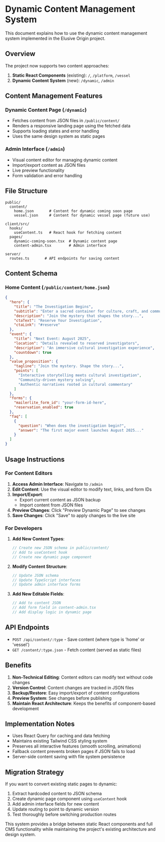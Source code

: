 # Dynamic Content Management System

This document explains how to use the dynamic content management system implemented in the Elusive Origin project.

## Overview

The project now supports two content approaches:

1. **Static React Components** (existing): `/`, `/platform`, `/vessel`
2. **Dynamic Content System** (new): `/dynamic`, `/admin`

## Content Management Features

### Dynamic Content Page (`/dynamic`)
- Fetches content from JSON files in `/public/content/`
- Renders a responsive landing page using the fetched data
- Supports loading states and error handling
- Uses the same design system as static pages

### Admin Interface (`/admin`)
- Visual content editor for managing dynamic content
- Import/export content as JSON files
- Live preview functionality
- Form validation and error handling

## File Structure

```
public/
  content/
    home.json       # Content for dynamic coming soon page
    vessel.json     # Content for dynamic vessel page (future use)

client/src/
  hooks/
    useContent.ts   # React hook for fetching content
  pages/
    dynamic-coming-soon.tsx  # Dynamic content page
    content-admin.tsx        # Admin interface

server/
  routes.ts       # API endpoints for saving content
```

## Content Schema

### Home Content (`/public/content/home.json`)

```json
{
  "hero": {
    "title": "The Investigation Begins",
    "subtitle": "Enter a sacred container for culture, craft, and community",
    "description": "Join the mystery that shapes the story...",
    "ctaText": "Reserve Your Investigation",
    "ctaLink": "#reserve"
  },
  "event": {
    "title": "Next Event: August 2025",
    "location": "Details revealed to reserved investigators",
    "description": "An immersive cultural investigation experience",
    "countdown": true
  },
  "value_proposition": {
    "tagline": "Join the mystery. Shape the story...",
    "points": [
      "Interactive storytelling meets cultural investigation",
      "Community-driven mystery solving",
      "Authentic narratives rooted in cultural commentary"
    ]
  },
  "forms": {
    "mailerlite_form_id": "your-form-id-here",
    "reservation_enabled": true
  },
  "faq": [
    {
      "question": "When does the investigation begin?",
      "answer": "The first major event launches August 2025..."
    }
  ]
}
```

## Usage Instructions

### For Content Editors

1. **Access Admin Interface**: Navigate to `/admin`
2. **Edit Content**: Use the visual editor to modify text, links, and form IDs
3. **Import/Export**: 
   - Export current content as JSON backup
   - Import content from JSON files
4. **Preview Changes**: Click "Preview Dynamic Page" to see changes
5. **Save Changes**: Click "Save" to apply changes to the live site

### For Developers

1. **Add New Content Types**:
   ```typescript
   // Create new JSON schema in public/content/
   // Add to useContent hook
   // Create new dynamic page component
   ```

2. **Modify Content Structure**:
   ```typescript
   // Update JSON schema
   // Update TypeScript interfaces
   // Update admin interface forms
   ```

3. **Add New Editable Fields**:
   ```typescript
   // Add to content JSON
   // Add form field in content-admin.tsx
   // Add display logic in dynamic page
   ```

## API Endpoints

- `POST /api/content/:type` - Save content (where type is 'home' or 'vessel')
- `GET /content/:type.json` - Fetch content (served as static files)

## Benefits

1. **Non-Technical Editing**: Content editors can modify text without code changes
2. **Version Control**: Content changes are tracked in JSON files
3. **Backup/Restore**: Easy import/export of content configurations
4. **Preview System**: See changes before publishing
5. **Maintain React Architecture**: Keeps the benefits of component-based development

## Implementation Notes

- Uses React Query for caching and data fetching
- Maintains existing Tailwind CSS styling system
- Preserves all interactive features (smooth scrolling, animations)
- Fallback content prevents broken pages if JSON fails to load
- Server-side content saving with file system persistence

## Migration Strategy

If you want to convert existing static pages to dynamic:

1. Extract hardcoded content to JSON schema
2. Create dynamic page component using `useContent` hook
3. Add admin interface fields for new content
4. Update routing to point to dynamic version
5. Test thoroughly before switching production routes

This system provides a bridge between static React components and full CMS functionality while maintaining the project's existing architecture and design system.